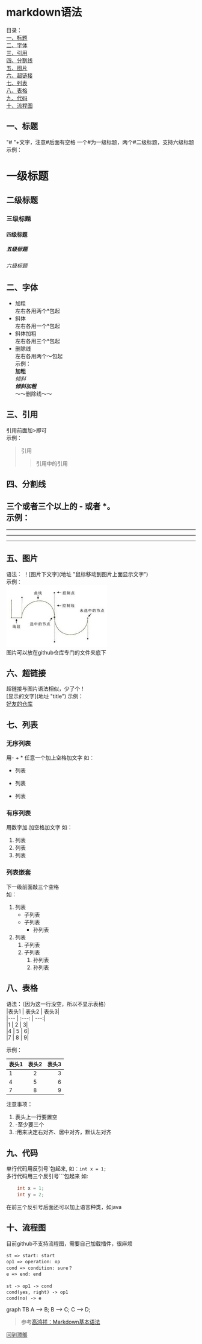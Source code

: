 # markdown语法
目录：  
<span id="top"></span>
[一、标题](#1)  
[二、字体](#2)  
[三、引用](#3)  
[四、分割线](#4)  
[五、图片](#5)  
[六、超链接](#6)  
[七、列表](#7)  
[八、表格](#8)  
[九、代码](#9)  
[十、流程图](#10)  

## <span id="1">一、标题</span>
"# "+文字，注意#后面有空格
一个#为一级标题，两个#二级标题，支持六级标题
示例：
# 一级标题
## 二级标题
### 三级标题
#### 四级标题
##### 五级标题
###### 六级标题  

## <span id="2">二、字体</span>
* 加粗  
左右各用两个*包起
* 斜体  
左右各用一个*包起
* 斜体加粗  
左右各用三个*包起
* 删除线  
左右各用两个～包起  
示例：  
**加粗**  
*倾斜*  
***倾斜加粗***  
～～删除线～～

## <span id="3">三、引用</span>
引用前面加>即可  
示例：  
>引用
>>引用中的引用

## <span id="4">四、分割线</span>
三个或者三个以上的 - 或者 *。  
示例：  
---
----
***
****

## <span id="5">五、图片</span>
语法： ！\[图片下文字](地址 "鼠标移动到图片上面显示文字")  
示例：  
![贝塞尔曲线](https://github.com/chinabosh/android/blob/master/material/pictures/beziercurve.jpg "贝塞尔曲线")  
图片可以放在github仓库专门的文件夹底下  

## <span id="6">六、超链接</span>
超链接与图片语法相似，少了个！  
\[显示的文字](地址 "title")
示例：  
[好友的仓库](https://github.com/jjkislele "jjk")

## <span id="7">七、列表</span>
### 无序列表   
用- + * 任意一个加上空格加文字 
如：  
* 列表
- 列表
+ 列表 
### 有序列表  
用数字加.加空格加文字
如：  
1. 列表
2. 列表
3. 列表
### 列表嵌套
下一级前面敲三个空格  
如：
1. 列表
   * 子列表
   - 子列表
      + 孙列表
2. 列表
   1. 子列表
   2. 子列表
      1. 孙列表
      2. 孙列表
 
## <span id="8">八、表格</span>
语法：（因为这一行没空，所以不显示表格）  
|表头1 | 表头2 | 表头3|  
|--- | :---: | ---:|  
|1 | 2 | 3|  
|4 | 5 | 6|  
|7 | 8 | 9|  

示例：  

|表头1 | 表头2 | 表头3|  
|--- | :---: | ---:|  
|1 | 2 | 3|  
|4 | 5 | 6|  
|7 | 8 | 9|  
注意事项：
1. 表头上一行要置空
2. -至少要三个
3. :用来决定右对齐、居中对齐，默认左对齐

## <span id="9">九、代码</span>
单行代码用反引号\`包起来,
如：`int x = 1;`  
多行代码用三个反引号\```包起来
如:  
```java
    int x = 1;
    int y = 2;
```
在前三个反引号后面还可以加上语言种类，如java

## <span id="10">十、流程图</span>
目前github不支持流程图，需要自己加载插件，很麻烦  
```flow
st => start: start
op1 => operation: op
cond => condition: sure？
e => end: end

st -> op1 -> cond
cond(yes, right) -> op1
cond(no) -> e
```

<script src="mermaid-8.1.0/src/mermaid.js"></script>

<div class="mermaid">
graph TB
A --> B;
B --> C;
C --> D;
</div>

>参考[高鸿祥：Markdown基本语法](https://www.jianshu.com/p/191d1e21f7ed)

  
[回到顶部](#top)


